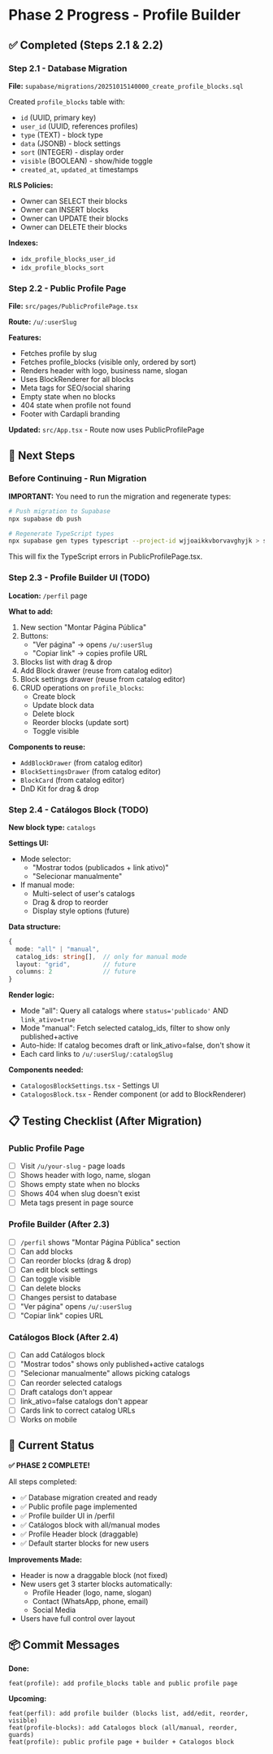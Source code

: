 # Phase 2 Progress - Profile Builder

## ✅ Completed (Steps 2.1 & 2.2)

### Step 2.1 - Database Migration
**File:** `supabase/migrations/20251015140000_create_profile_blocks.sql`

Created `profile_blocks` table with:
- `id` (UUID, primary key)
- `user_id` (UUID, references profiles)
- `type` (TEXT) - block type
- `data` (JSONB) - block settings
- `sort` (INTEGER) - display order
- `visible` (BOOLEAN) - show/hide toggle
- `created_at`, `updated_at` timestamps

**RLS Policies:**
- Owner can SELECT their blocks
- Owner can INSERT blocks
- Owner can UPDATE their blocks
- Owner can DELETE their blocks

**Indexes:**
- `idx_profile_blocks_user_id`
- `idx_profile_blocks_sort`

### Step 2.2 - Public Profile Page
**File:** `src/pages/PublicProfilePage.tsx`

**Route:** `/u/:userSlug`

**Features:**
- Fetches profile by slug
- Fetches profile_blocks (visible only, ordered by sort)
- Renders header with logo, business name, slogan
- Uses BlockRenderer for all blocks
- Meta tags for SEO/social sharing
- Empty state when no blocks
- 404 state when profile not found
- Footer with Cardapli branding

**Updated:** `src/App.tsx` - Route now uses PublicProfilePage

## 🔄 Next Steps

### Before Continuing - Run Migration

**IMPORTANT:** You need to run the migration and regenerate types:

```bash
# Push migration to Supabase
npx supabase db push

# Regenerate TypeScript types
npx supabase gen types typescript --project-id wjjoaikkvborvavghyjk > src/integrations/supabase/types.ts
```

This will fix the TypeScript errors in PublicProfilePage.tsx.

### Step 2.3 - Profile Builder UI (TODO)

**Location:** `/perfil` page

**What to add:**
1. New section "Montar Página Pública"
2. Buttons:
   - "Ver página" → opens `/u/:userSlug`
   - "Copiar link" → copies profile URL
3. Blocks list with drag & drop
4. Add Block drawer (reuse from catalog editor)
5. Block settings drawer (reuse from catalog editor)
6. CRUD operations on `profile_blocks`:
   - Create block
   - Update block data
   - Delete block
   - Reorder blocks (update sort)
   - Toggle visible

**Components to reuse:**
- `AddBlockDrawer` (from catalog editor)
- `BlockSettingsDrawer` (from catalog editor)
- `BlockCard` (from catalog editor)
- DnD Kit for drag & drop

### Step 2.4 - Catálogos Block (TODO)

**New block type:** `catalogs`

**Settings UI:**
- Mode selector:
  - "Mostrar todos (publicados + link ativo)"
  - "Selecionar manualmente"
- If manual mode:
  - Multi-select of user's catalogs
  - Drag & drop to reorder
  - Display style options (future)

**Data structure:**
```typescript
{
  mode: "all" | "manual",
  catalog_ids: string[],  // only for manual mode
  layout: "grid",         // future
  columns: 2              // future
}
```

**Render logic:**
- Mode "all": Query all catalogs where `status='publicado'` AND `link_ativo=true`
- Mode "manual": Fetch selected catalog_ids, filter to show only published+active
- Auto-hide: If catalog becomes draft or link_ativo=false, don't show it
- Each card links to `/u/:userSlug/:catalogSlug`

**Components needed:**
- `CatalogosBlockSettings.tsx` - Settings UI
- `CatalogosBlock.tsx` - Render component (or add to BlockRenderer)

## 📋 Testing Checklist (After Migration)

### Public Profile Page
- [ ] Visit `/u/your-slug` - page loads
- [ ] Shows header with logo, name, slogan
- [ ] Shows empty state when no blocks
- [ ] Shows 404 when slug doesn't exist
- [ ] Meta tags present in page source

### Profile Builder (After 2.3)
- [ ] `/perfil` shows "Montar Página Pública" section
- [ ] Can add blocks
- [ ] Can reorder blocks (drag & drop)
- [ ] Can edit block settings
- [ ] Can toggle visible
- [ ] Can delete blocks
- [ ] Changes persist to database
- [ ] "Ver página" opens `/u/:userSlug`
- [ ] "Copiar link" copies URL

### Catálogos Block (After 2.4)
- [ ] Can add Catálogos block
- [ ] "Mostrar todos" shows only published+active catalogs
- [ ] "Selecionar manualmente" allows picking catalogs
- [ ] Can reorder selected catalogs
- [ ] Draft catalogs don't appear
- [ ] link_ativo=false catalogs don't appear
- [ ] Cards link to correct catalog URLs
- [ ] Works on mobile

## 🎯 Current Status

**✅ PHASE 2 COMPLETE!**

All steps completed:
- ✅ Database migration created and ready
- ✅ Public profile page implemented
- ✅ Profile builder UI in /perfil
- ✅ Catálogos block with all/manual modes
- ✅ Profile Header block (draggable)
- ✅ Default starter blocks for new users

**Improvements Made:**
- Header is now a draggable block (not fixed)
- New users get 3 starter blocks automatically:
  * Profile Header (logo, name, slogan)
  * Contact (WhatsApp, phone, email)
  * Social Media
- Users have full control over layout

## 📦 Commit Messages

**Done:**
```
feat(profile): add profile_blocks table and public profile page
```

**Upcoming:**
```
feat(perfil): add profile builder (blocks list, add/edit, reorder, visible)
feat(profile-blocks): add Catalogos block (all/manual, reorder, guards)
feat(profile): public profile page + builder + Catalogos block
```
